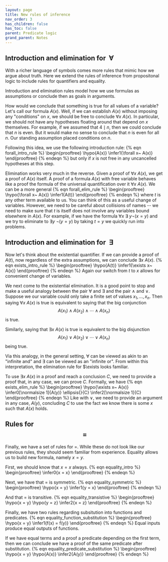```yaml
---
layout: page
title: New rules of inference
nav_order: 3
has_children: false
has_toc: false
parent: Predicate logic
grand_parent: Notes
---
```


## Introduction and elimination for $~\forall$

With a richer language of symbols comes more rules that mimic how we 
argue about truth. Here we extend the rules of inference 
from propositonal logic to include rules for quantifiers and 
equality. 

Introduction and elimination rules model how we use formulas 
as assumptions or conclude then as goals in arguments. 

How would we conclude that something is true for all values of a 
variable? Let's call our formula $A(x).$ Well, if we can establish 
$A(x)$ without imposing any "conditions" on $x$, we should be 
free to conclude $\forall x~ A(x)$. In particular, we should not 
have any hypotheses floating around that depend on $x$ themselves. 
For example, if we assumed that $4 \mid n$, then we could conclude 
that $n$ is even. But it would make no sense to conclude that 
$n$ is even for all $n$. Our standing assumption placed 
conditions on $n$. 

Following this idea, we use the following introduction rule: 
{% eqn forall_intro_rule %}
\begin{prooftree}
\hypo{A(x)}
\infer1{\forall x~ A(x)}
\end{prooftree}
{% endeqn %}
but only if $x$ is not free in any uncancelled hypotheses at this 
step.  

Elimination works very much in the reverse. Given a proof of 
$\forall x~ A(x)$, we get a proof of $A(x)$ itself. A proof of a 
formula $A(x)$ with free variable behaves like a proof the formula 
of the universal quantification over it $\forall x~ A(x)$. We can be a 
more general 
{% eqn forall_elim_rule %}
\begin{prooftree}
\hypo{\forall x~ A(x)}
\infer1{A(t)}
\end{prooftree}
{% endeqn %}
where $t$ is any other term available to us. You can think of this as a 
useful change of variables. However, we need to be careful about 
collisions of names -- we need to make sure that $t$ is itself does not 
involve any variables bound elsewhere in $A(x)$. For example, if we 
have the formula $\forall x~ \exists~y \neg(x = y)$ and we try to eliminate 
to $\exists y~ \neg(y = y)$ by taking $t=y$ we quickly run into problems. 

## Introduction and elimination for $~\exists$

Now let's think about the existential quantifier. If we can provide a 
proof of $A(t)$, now regardless of the extra assumptions, we can conclude 
$\exists x~ A(x)$. 
{% eqn exists_intro_rule %}
\begin{prooftree}
\hypo{A(t)}
\infer1{\exists x~ A(x)}
\end{prooftree}
{% endeqn %}
Again our switch from $t$ to $x$ allows for convenient change of variables. 

We next come to the existential elimination. It is a good point to stop and 
make a useful analogy between the pair $\forall$ and $\exists$ and the pair 
$\land$ and $\lor$. Suppose we our variable could only take a finite set 
of values $x_1,\ldots,x_n$. Then saying $\forall x~ A(x)$ is true is equivalent 
to saying that the big conjunction 
$$
A(x_1) \land A(x_2) \land \cdots \land A(x_n)
$$
is 
true. 

Similarly, saying that $\exists x~ A(x)$ is true is equivalent to the big 
disjunction 
$$ 
A(x_1) \lor A(x_2) \lor \cdots \lor A(x_n)
$$
being true. 

Via this analogy, in the general setting, $\forall$ can be viewed as akin to 
an "infinite and" and $\exists$ can be viewed as an "infinite or". From within 
this interpretation, the elimination rule for $\exists looks familiar. 

To use $\exists x~ A(x)$ in a proof and reach a conclusion $C$, we need to 
provide a proof that, in any case, we can prove $C$. Formally, we have 
{% eqn exists_elim_rule %}
\begin{prooftree}
\hypo{\exists x~ A(x)}
\infer0[\normalsize 1]{A(y)}
\ellipsis{}{C}
\infer2[\normalsize 1]{C}
\end{prooftree}
{% endeqn %}
Like with $\lor$, we need to provide an argument in any case, $A(y)$, 
concluding $C$ to use the fact we know there is some $x$ such that $A(x)$ holds.

## Rules for $$~=$$ 

Finally, we have a set of rules for $=$. While these do not look like our 
previous rules, they should seem familiar from experience. Equality allows us 
to build new formula, namely $x = y$. 

First, we should know that $x=x$ always. 
{% eqn equality_intro %}
\begin{prooftree}
\infer0{x = x}
\end{prooftree}
{% endeqn %}

Next, we have that $=$ is symmetric. 
{% eqn equality_symmetric %}
\begin{prooftree}
\hypo{x = y}
\infer1{y = x}
\end{prooftree}
{% endeqn %}

And that $=$ is transitive. 
{% eqn equality_transistive %}
\begin{prooftree}
\hypo{x = y}
\hypo{y = z}
\infer2{x = z}
\end{prooftree}
{% endeqn %}

Finally, we have two rules regarding subsitution into functions and predicates. 
{% eqn equality_function_substitution %}
\begin{prooftree}
\hypo{x = y}
\infer1{f(x) = f(y)}
\end{prooftree}
{% endeqn %}
Equal inputs produce equal outputs of functions. 

If we have equal terms and a proof a predicate depending on the first term, 
then we can conclude we have a proof of the same predicate after substitution.
{% eqn equality_predicate_substitution %}
\begin{prooftree}
\hypo{x = y}
\hypo{A(x)}
\infer2{A(y)}
\end{prooftree}
{% endeqn %}


